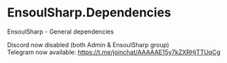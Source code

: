 # EnsoulSharp.Dependencies
EnsoulSharp - General dependencies

Discord now disabled (both Admin & EnsoulSharp group)  
Telegram now available: https://t.me/joinchat/AAAAAE15y7kZXRHjTTUqCg  